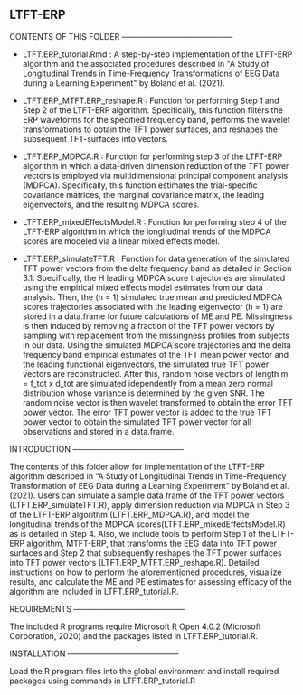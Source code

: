 ## LTFT-ERP
CONTENTS OF THIS FOLDER 
——————————————

* LTFT.ERP_tutorial.Rmd : A step-by-step implementation of the LTFT-ERP algorithm and the associated procedures described in "A Study of Longitudinal Trends in Time-Frequency                             Transformations of EEG Data during a Learning Experiment" by Boland et al. (2021).

* LTFT.ERP_MTFT.ERP_reshape.R : Function for performing Step 1 and Step 2 of the LTFT-ERP algorithm. Specifically, this function filters the ERP waveforms for the specified                                     frequency band, performs the wavelet transformations to obtain the TFT power surfaces, and reshapes the subsequent TFT-surfaces into vectors.

* LTFT.ERP_MDPCA.R : Function for performing step 3 of the LTFT-ERP algorithm in which a data-driven dimension reduction of the TFT power vectors is employed via                                      multidimensional principal component analysis (MDPCA). Specifically, this function estimates the trial-specific covariance matrices, the marginal covariance                      matrix, the leading eigenvectors, and the resulting MDPCA scores.

* LTFT.ERP_mixedEffectsModel.R : Function for performing step 4 of the LTFT-ERP algorithm in which the longitudinal trends of the MDPCA scores are modeled via a linear mixed                                      effects model.

* LTFT.ERP_simulateTFT.R : Function for data generation of the simulated TFT power vectors from the delta frequency band as detailed in Section 3.1. Specifically, the H leading                            MDPCA score trajectories are simulated using the empirical mixed effects model estimates from our data analysis. Then, the (h = 1) simulated true mean                            and predicted MDPCA scores trajectories associated with the leading eigenvector (h = 1) are stored in a data.frame for future calculations of ME and                              PE. Missingness is then induced by removing a fraction of the TFT power vectors by sampling with replacement from the missingness profiles from                                  subjects in our data. Using the simulated MDPCA score trajectories and the delta frequency band empirical estimates of the TFT mean power vector and                              the leading functional eigenvectors, the simulated true TFT power vectors are reconstructed. After this, random noise vectors of length m = f_tot x                              d_tot are simulated idependently from a mean zero normal distribution whose variance is determined by the given SNR. The random noise vector is then                              wavelet transformed to obtain the error TFT power vector. The error TFT power vector is added to the true TFT power vector to obtain the simulated TFT                            power vector for all observations and stored in a data.frame.       
                           
INTRODUCTION
——————————————	

The contents of this folder allow for implementation of the LTFT-ERP algorithm described in “A Study of Longitudinal Trends in Time-Frequency Transformation of EEG Data during a Learning Experiment” by Boland et al. (2021). Users can simulate a sample data frame of the TFT power vectors (LTFT.ERP_simulateTFT.R), apply dimension reduction via MDPCA in Step 3 of the LTFT-ERP algorithm (LTFT.ERP_MDPCA.R), and model the longitudinal trends of the MDPCA scores(LTFT.ERP_mixedEffectsModel.R) as is detailed in Step 4. Also, we include tools to perform Step 1 of the LTFT-ERP algorithm, MTFT-ERP, that transforms the EEG data into TFT power surfaces and Step 2 that subsequently reshapes the TFT power surfaces into TFT power vectors (LTFT.ERP_MTFT.ERP_reshape.R). Detailed instructions on how to perform the aforementioned procedures, visualize results, and calculate the ME and PE estimates for assessing efficacy of the algorithm are included in LTFT.ERP_tutorial.R.

REQUIREMENTS
——————————————	

The included R programs require Microsoft R Open 4.0.2 (Microsoft Corporation, 2020) and the packages listed in LTFT.ERP_tutorial.R.

INSTALLATION
——————————————

Load the R program files into the global environment and install required packages using commands in LTFT.ERP_tutorial.R
